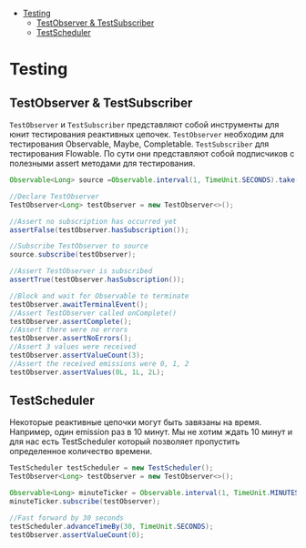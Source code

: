 - [Testing](#testing)
  - [TestObserver & TestSubscriber](#testobserver--testsubscriber)
  - [TestScheduler](#testscheduler)

# Testing 
## TestObserver & TestSubscriber
`TestObserver` и `TestSubscriber` представляют собой инструменты для юнит тестирования реактивных цепочек. 
`TestObserver` необходим для тестирования Observable, Maybe, Completable. `TestSubscriber` для тестирования Flowable.
По сути они представляют собой подписчиков с полезными assert методами для тестирования.

```java
Observable<Long> source =Observable.interval(1, TimeUnit.SECONDS).take(3);

//Declare TestObserver
TestObserver<Long> testObserver = new TestObserver<>();

//Assert no subscription has occurred yet
assertFalse(testObserver.hasSubscription());

//Subscribe TestObserver to source
source.subscribe(testObserver);

//Assert TestObserver is subscribed
assertTrue(testObserver.hasSubscription());

//Block and wait for Observable to terminate
testObserver.awaitTerminalEvent();
//Assert TestObserver called onComplete()
testObserver.assertComplete();
//Assert there were no errors
testObserver.assertNoErrors();
//Assert 3 values were received
testObserver.assertValueCount(3);
//Assert the received emissions were 0, 1, 2
testObserver.assertValues(0L, 1L, 2L);
```

## TestScheduler
Некоторые реактивные цепочки могут быть завязаны на время. Например, один emission раз в 10 минут. Мы не хотим ждать 
10 минут и для нас есть TestScheduler который позволяет пропустить определенное количество времени.

```java
TestScheduler testScheduler = new TestScheduler();
TestObserver<Long> testObserver = new TestObserver<>();

Observable<Long> minuteTicker = Observable.interval(1, TimeUnit.MINUTES, testScheduler);
minuteTicker.subscribe(testObserver);

//Fast forward by 30 seconds
testScheduler.advanceTimeBy(30, TimeUnit.SECONDS);
testObserver.assertValueCount(0);
```
